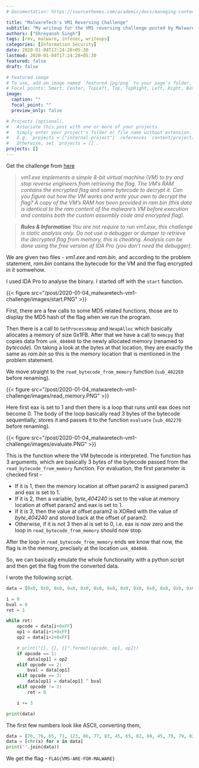 ```yaml
---
# Documentation: https://sourcethemes.com/academic/docs/managing-content/

title: "MalwareTech's VM1 Reversing Challenge"
subtitle: "My writeup for the VM1 reversing challenge posted by MalwareTech on his website."
authors: ["Shreyansh Singh"]
tags: [rev, malware, infosec, writeups]
categories: [Information Security]
date: 2020-01-04T17:24:28+05:30
lastmod: 2020-01-04T17:24:28+05:30
featured: false
draft: false

# Featured image
# To use, add an image named `featured.jpg/png` to your page's folder.
# Focal points: Smart, Center, TopLeft, Top, TopRight, Left, Right, BottomLeft, Bottom, BottomRight.
image:
  caption: ""
  focal_point: ""
  preview_only: false

# Projects (optional).
#   Associate this post with one or more of your projects.
#   Simply enter your project's folder or file name without extension.
#   E.g. `projects = ["internal-project"]` references `content/project/deep-learning/index.md`.
#   Otherwise, set `projects = []`.
projects: []
---
```


Get the challenge from [here](https://www.malwaretech.com/vm1)

> *vm1.exe implements a simple 8-bit virtual machine (VM) to try and stop reverse engineers from retrieving the flag. The VM’s RAM contains the encrypted flag and some bytecode to decrypt it. Can you figure out how the VM works and write your own to decrypt the flag? A copy of the VM’s RAM has been provided in ram.bin (this data is identical to the ram content of the malware’s VM before execution and contains both the custom assembly code and encrypted flag).*

> _**Rules & Information**
> You are not require to run vm1.exe, this challenge is static analysis only.
> Do not use a debugger or dumper to retrieve the decrypted flag from memory, this is cheating.
> Analysis can be done using the free version of IDA Pro (you don’t need the debugger)._

We are given two files - *vm1.exe* and *ram.bin*, and according to the problem statement, *ram.bin* contains the bytecode for the VM and the flag encrypted in it somwehow.

I used IDA Pro to analyse the binary. I started off with the `start` function.

{{< figure src="/post/2020-01-04_malwaretech-vm1-challenge/images/start.PNG" >}}

First, there are a few calls to some MD5 related functions, those are to display the MD5 hash of the flag when we run the program. 

Then there is a call to `GetProcessHeap` and `HeapAlloc` which basically allocates a memory of size 0x1FB. After that we have a call to `memcpy` that copies data from `unk_404040` to the newly allocated memory (renamed to *bytecode*). On taking a look at the bytes at that location, they are exactly the same as *ram.bin* so this is the memory location that is mentioned in the problem statement.

We move straight to the `read_bytecode_from_memory` function (`sub_4022E0` before renaming).

{{< figure src="/post/2020-01-04_malwaretech-vm1-challenge/images/read_memory.PNG" >}}

Here first eax is set to 1 and then there is a loop that runs until eax does not become 0. The body of the loop basically read 3 bytes of the bytecode sequentially, stores it and passes it to the function `evaluate` (`sub_402270` before renaming).

{{< figure src="/post/2020-01-04_malwaretech-vm1-challenge/images/evaluate.PNG" >}}

This is the function where the VM bytecode is interpreted. The function has 3 arguments, which are basically 3 bytes of the bytecode passed from the `read_bytecode_from_memory` function. For evaluation, the first parameter is checked first -

* If it is 1, then the memory location at offset param2 is assigned param3 and eax is set to 1.
* If it is 2, then a variable, *byte_404240* is set to the value at memory location at offset param2 and eax is set to 1.
* If it is 3, then the value at offset param2 is XORed with the value of *byte_404240* and stored back at the offset of param2.
* Otherwise, if it is not 3 then al is set to 0, i.e. eax is now zero and the loop in `read_bytecode_from_memory` should now stop.

After the loop in `read_bytecode_from_memory` ends we know that now, the flag is in the memory, precisely at the location `unk_404040`.

So, we can basically emulate the whole functionality with a python script and then get the flag from the converted data.

I wrote the following script.

```python
data = [0x0, 0x0, 0x0, 0x0, 0x0, 0x0, 0x0, 0x0, 0x0, 0x0, 0x0, 0x0, 0x0, 0x0, 0x0, 0x0, 0x0, 0x0, 0x0, 0x0, 0x0, 0x0, 0x0, 0x0, 0x0, 0x0, 0x0, 0x0, 0x0, 0x0, 0x0, 0x0, 0x0DE, 0x7E, 0x7D, 0x55, 0x1E, 0x5, 0x0E6, 0x9F, 0x0E4, 0x0A6, 0x47, 0x50, 0x2, 0x1, 0x0C7, 0x0FC, 0x0CB, 0x60, 0x9, 0x0C6, 0x0E, 0x2E, 0x41, 0x65, 0x0A4, 0x0, 0x0, 0x0, 0x0, 0x0, 0x0, 0x0, 0x0, 0x0, 0x0, 0x0, 0x0, 0x0, 0x0, 0x0, 0x0, 0x0, 0x0, 0x0, 0x0, 0x0, 0x0, 0x0, 0x0, 0x0, 0x0, 0x0, 0x0, 0x0, 0x0, 0x0, 0x0, 0x0, 0x0, 0x0, 0x0, 0x0, 0x0, 0x0, 0x0, 0x0, 0x0, 0x0, 0x0, 0x0, 0x0, 0x0, 0x0, 0x0, 0x0, 0x0, 0x0, 0x0, 0x0, 0x0, 0x0, 0x0, 0x0, 0x0, 0x0, 0x0, 0x0, 0x0, 0x0, 0x0, 0x0, 0x0, 0x0, 0x0, 0x0, 0x0, 0x0, 0x0, 0x0, 0x0, 0x0, 0x0, 0x0, 0x0, 0x0, 0x0, 0x0, 0x0, 0x0, 0x0, 0x0, 0x0, 0x0, 0x0, 0x0, 0x0, 0x0, 0x0, 0x0, 0x0, 0x0, 0x0, 0x0, 0x0, 0x0, 0x0, 0x0, 0x0, 0x0, 0x0, 0x0, 0x0, 0x0, 0x0, 0x0, 0x0, 0x0, 0x0, 0x0, 0x0, 0x0, 0x0, 0x0, 0x0, 0x0, 0x0, 0x0, 0x0, 0x0, 0x0, 0x0, 0x0, 0x0, 0x0, 0x0, 0x0, 0x0, 0x0, 0x0, 0x0, 0x0, 0x0, 0x0, 0x0, 0x0, 0x0, 0x0, 0x0, 0x0, 0x0, 0x0, 0x0, 0x0, 0x0, 0x0, 0x0, 0x0, 0x0, 0x0, 0x0, 0x0, 0x0, 0x0, 0x0, 0x0, 0x0, 0x0, 0x0, 0x0, 0x0, 0x0, 0x0, 0x0, 0x0, 0x0, 0x0, 0x0, 0x0, 0x0, 0x0, 0x0, 0x0, 0x0, 0x0, 0x0, 0x0, 0x0, 0x0, 0x0, 0x0, 0x0, 0x0, 0x0, 0x0, 0x0, 0x0, 0x0, 0x0, 0x0, 0x0, 0x0, 0x0, 0x0, 0x1, 0x1D, 0x0BD, 0x1, 0x5, 0x53, 0x1, 0x12, 0x48, 0x1, 0x10, 0x0E6, 0x1, 0x13, 0x8A, 0x1, 0x0D, 0x47, 0x1, 0x16, 0x13, 0x1, 0x0A, 0x15, 0x1, 0x0, 0x98, 0x1, 0x2, 0x3C, 0x1, 0x18, 0x0D9, 0x1, 0x1A, 0x57, 0x1, 0x6, 0x0AB, 0x1, 0x1B, 0x0C6, 0x1, 0x1, 0x32, 0x1, 0x17, 0x20, 0x1, 0x15, 0x6F, 0x1, 0x11, 0x2D, 0x1, 0x8, 0x0C9, 0x1, 0x9, 0x0E7, 0x1, 0x3, 0x12, 0x1, 0x0C, 0x2F, 0x1, 0x0E, 0x88, 0x1, 0x19, 0x6C, 0x1, 0x4, 0x65, 0x1, 0x1E, 0x0AE, 0x1, 0x14, 0x59, 0x1, 0x1F, 0x91, 0x1, 0x1C, 0x5D, 0x1, 0x0F, 0x0AE, 0x1, 0x0B, 0x15, 0x1, 0x7, 0x0CC, 0x2, 0x20, 0x0, 0x3, 0x0, 0x0, 0x2, 0x21, 0x0, 0x3, 0x1, 0x0, 0x2, 0x22, 0x0, 0x3, 0x2, 0x0, 0x2, 0x23, 0x0, 0x3, 0x3, 0x0, 0x2, 0x24, 0x0, 0x3, 0x4, 0x0, 0x2, 0x25, 0x0, 0x3, 0x5, 0x0, 0x2, 0x26, 0x0, 0x3, 0x6, 0x0, 0x2, 0x27, 0x0, 0x3, 0x7, 0x0, 0x2, 0x28, 0x0, 0x3, 0x8, 0x0, 0x2, 0x29, 0x0, 0x3, 0x9, 0x0, 0x2, 0x2A, 0x0, 0x3, 0x0A, 0x0, 0x2, 0x2B, 0x0, 0x3, 0x0B, 0x0, 0x2, 0x2C, 0x0, 0x3, 0x0C, 0x0, 0x2, 0x2D, 0x0, 0x3, 0x0D, 0x0, 0x2, 0x2E, 0x0, 0x3, 0x0E, 0x0, 0x2, 0x2F, 0x0, 0x3, 0x0F, 0x0, 0x2, 0x30, 0x0, 0x3, 0x10, 0x0, 0x2, 0x31, 0x0, 0x3, 0x11, 0x0, 0x2, 0x32, 0x0, 0x3, 0x12, 0x0, 0x2, 0x33, 0x0, 0x3, 0x13, 0x0, 0x2, 0x34, 0x0, 0x3, 0x14, 0x0, 0x2, 0x35, 0x0, 0x3, 0x15, 0x0, 0x2, 0x36, 0x0, 0x3, 0x16, 0x0, 0x2, 0x37, 0x0, 0x3, 0x17, 0x0, 0x2, 0x38, 0x0, 0x3, 0x18, 0x0, 0x1, 0x19, 0x0, 0x4, 0x0, 0x0, 0x0]

i = 0
bval = 0
ret = 1

while ret:
	opcode = data[i+0xFF]
	op1 = data[i+1+0xFF]
	op2 = data[i+2+0xFF]

	# print("{}, {}, {}".format(opcode, op1, op2))
	if opcode == 1:
		data[op1] = op2
	elif opcode == 2:
		bval = data[op1]
	elif opcode == 3:
		data[op1] = data[op1] ^ bval
	elif opcode != 3:
		ret = 0

	i += 3

print(data)
```

The first few numbers look like ASCII, converting them, 

```python
data = [70, 76, 65, 71, 123, 86, 77, 83, 45, 65, 82, 69, 45, 70, 79, 82, 45, 77, 65, 76, 87, 65, 82, 69, 125]
data = [chr(x) for x in data]
print(''.join(data))
```

We get the flag - `FLAG{VMS-ARE-FOR-MALWARE}`